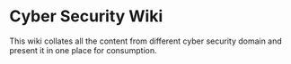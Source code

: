 # Cyber Security Wiki

This wiki collates all the content from different cyber security domain and present it in one place for consumption.